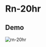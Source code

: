 # Rn-20hr

## Demo

![rn-20hr](https://github.com/AlistairM13/Rn-20hr/assets/105148183/2e74da4a-ab9b-48dc-9f81-09a63b4416d6)
